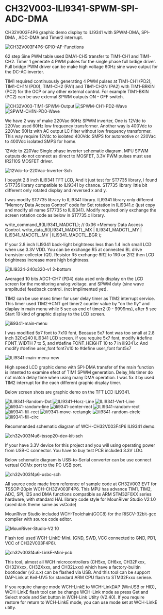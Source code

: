 # CH32V003-ILI9341-SPWM-SPI-ADC-DMA

CH32V003F4P6 graphic demo display to ILI9341 with SPWM-DMA, SPI-DMA , ADC-DMA and Timer2 interrupt.

![CH32V003F4P6-GPIO-AF-Functions](https://github.com/user-attachments/assets/fb520454-e994-4299-b591-385fbc6d2b6a)

62 step Sine PWM table used DMA1-CH5 transfer to TIM1-CH1 and TIM1-CH2. 
Timer 1 generate 4 PWM pulses for the single phase full brdige driver. 
Full bridge PWM driver can be make high voltage 60Hz sine wave output for the DC-AC inverter.

TIM1 required continuously generating 4 PWM pulses at TIM1-CH1 (PD2), TIM1-CH1N (PD0), TIM1-CH2 (PA1) 
and TIM1-CH2N (PA2) with TIM1-BRKIN (PC2) for the OCP or any other external control. 
For example TIM1-BKIN (PC2) can be use external SPWM outputs ON - OFF switch.

![CH32V003-TIM1-SPWM-Output](https://github.com/user-attachments/assets/35a19328-bc73-448f-ac94-3d13ce385cb1)
![SPWM-CH1-PD2-Wave](https://github.com/user-attachments/assets/0d7e0965-c4c8-4f8c-aff1-ae9d0269faf8)
![SPWM-CH1N-PD0-Wave](https://github.com/user-attachments/assets/d9065acb-9148-42ce-beda-7ac9b6fd3ad2)

We have 2 way of make 220Vac 60Hz SPWM inverter, One is 12Vdc to 220Vac used 60Hz low frequency transformer.
Another way is 400Vdc to 220Vac 60Hz with AC output LC filter without low frequency transformer.
This way require 12Vdc to isolated 400Vdc SMPS for automotive or 220Vac to 400Vdc isolated SMPS for home.  

12Vdc to 220Vac Single phase inverter schematic diagram. 
MPU SPWM outputs do not connect as direct to MOSFET, 3.3V PWM pulses must use IR2110S MOSFET driver.

![12Vdc-to-220Vac-Inverter-Sch](https://github.com/user-attachments/assets/80db2007-cec6-440c-9fa3-4fa4feb9e03e)

I bought 2.8 inch ILI9341 TFT LCD, And it just test for ST7735 library, 
I found ST7735 library compatible to ILI9341 by chance. 
ST7735 library little bit different only rotated display and reversed x and y.

I was modify ST7735 library to ILI9341 library. 
ILI9341 library only different "Memory Data Access Control" code for Set rotation in ILI9341.c 
(just copy and modify all name ST7735 to ILI9341). 
Modify required only exchange the screen rotation code as below in ST7735.c library. 

write_command_8(ILI9341_MADCTL); // 0x36 =Memory Data Access Control.
write_data_8(ILI9341_MADCTL_MX | ILI9341_MADCTL_MY | ILI9341_MADCTL_MV | ILI9341_MADCTL_BGR );

If your 2.8 inch ILI9341 back-light brightness less than 1.4 inch small LCD when use 3.3V VDD. 
You can be exchange R5 at connected BL drive transistor collector (Q1).
Resistor R5 exchange 8R2 to 1R0 or 2R2 then LCD brightness increase more high brightness.

![ILI9324-240x320-v1 2-bottom](https://github.com/user-attachments/assets/ebcde002-1628-449e-a546-9111e52792f3)

Averaged 10 bits ADC1-CH7 (PD4) data used only display on the LCD screen for the monitoring analog voltage.
and SPWM duty (sine wave amplitude) feedback control. (not implimented yet).

TIM2 can be use msec timer for user delay timer as TIM2 interrupt service.
This timer used TIM2->CNT get timer2 counter value by "on the fly" and diaplay in main menu 
while 5 sec as end of timer2 (0 - 9999ms), after 5 sec Start 10 kind of graphic display to the LCD screen.

![ili9341-main-menu](https://github.com/user-attachments/assets/8d12af44-7f03-4a3f-9130-59c3272f2666)

I was modified 5x7 font to 7x10 font, Because 5x7 font was too small at 2.8 inch 320x240 ILI9341 LCD screen.
if you require 5x7 font, modify #define FONT_WIDTH 7 to 5, and #define FONT_HEIGHT 10 to 7 in ili9341.c
And modify #define user_font font7x10 to #define user_font font5x7

![ILI9341-main-menu-new](https://github.com/user-attachments/assets/cda98d6c-2b69-4b11-a471-f8f4495c341f)

High speed LCD graphic demo with SPI-DMA transfer of the main function is intented to examine efect of TIM1 SPWM generation. 
Delay_Ms timer do not match delay time when using many DMA operation. 
I was fix it by used TIM2 interrupt for the each different graphic display timer. 

Below screen shots are graphic demo on the TFT LCD ILI9341.

![ILI9341-Random-Dot](https://github.com/user-attachments/assets/00d75460-e9b7-4c21-861d-69b98c488a89)
![ILI9341-Horz-Line](https://github.com/user-attachments/assets/9a079515-36e7-40d4-a967-6a213c061965)
![ILI9341-Vert-Line](https://github.com/user-attachments/assets/131cd7fa-2712-4b42-bd46-e75eaa3f0804)
![ili9341-random-line](https://github.com/user-attachments/assets/6009a794-453f-41b0-a69a-291925bd1789)
![ili9341-center-rect](https://github.com/user-attachments/assets/c55c4a7f-18f6-4b86-b260-e10b2f6e503e)
![ILI9341-random-rect](https://github.com/user-attachments/assets/74fdc83e-6894-4c84-b61c-45b6a1233168)
![ili9341-fill-rect](https://github.com/user-attachments/assets/47aeb06b-14ef-4bad-b8c3-9e1644b9fe00)
![ili9341-move-rectangle](https://github.com/user-attachments/assets/f020c294-46e1-4230-bd6f-a86a06a1c82a)
![ili9341-random-circle](https://github.com/user-attachments/assets/aa8f631c-8608-4c70-99cd-9ec00d9e85f0)
![ili9341-fill-circ](https://github.com/user-attachments/assets/18070c62-80db-4f15-99d5-894aa592cd9e)

Recommanded schematic diagram of WCH-CH32V003F4P6 ILI9341 demo.

![ch32v003f4u6-tssop20-dev-kit-sch](https://github.com/user-attachments/assets/30cffacf-fc64-4348-92b4-b646d2f82b91)

If your have 3.3V device for this project and you will using operating power from USB-C connector. 
You have to buy test PCB included 3.3V LDO. 

Below schematic diagram is USB-to-Serial converter can be use connect vertual COMx port to the PC USB port.

![ch32v003f4p6-usbc-sch](https://github.com/user-attachments/assets/d4c162af-fc2d-487a-8d62-5a66ccd0f641)

All source code made from reference of sample code at CH32V003 EVT for TSSOP-20pin WCH-CH32V003F4P6.
This MPU has advance TIM1, TIM2, ADC, SPI, I2S and DMA functions compatible as ARM STM32F0XX series hardware,
with standard HAL library code style for MounRiver Studio V2.1.0 (used dark theme same as vsCode)

MounRiver Studio included WCH-Toolchain(GCC8) for the RISCV-32bit-gcc compiler with source code editor.

![MounRiver-Studio-V2 10](https://github.com/user-attachments/assets/1a961f86-08be-48a6-9338-c94715416733)

Flash tool used WCH-LinkE-Mini. (GND, SWD, VCC connected to GND, PD1, VCC of CH32V003F4P6).

![ch32v003f4u6-LinkE-Mini-pcb](https://github.com/user-attachments/assets/74a162de-1b7d-4c50-9fc1-7aa25640e6b9)

This tool, almost all WCH microcontrollers (CH5xx, CH6xx, CH32Fxxx, CH32Vxxx, CH32Xxxx, and CH32Lxxx) 
which have a factory-builtin bootloader (v2.x.x) can be flashed via USB. 
And this tool can be support DAP-Link at Keil-UV5 for standard ARM CPU flash to STM32Fxxx seriese.

If you require change mode WCH-LinkE to WCH-LinkDAP (WinUSB or HID), 
WCH-LinkE flash tool can be change WCH-Link mode as press Get and Select mode and Set button in WCH-Link Utilty (V2.40).
If you require restore for return to WCH-LinkE mode, you can use mode set at WCH-LinkE utilty.
